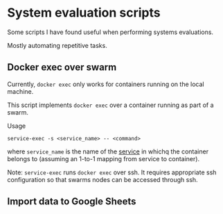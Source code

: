 # System evaluation scripts

Some scripts I have found useful when performing systems evaluations.

Mostly automating repetitive tasks.

## Docker exec over swarm

Currently, `docker exec` only works for containers running on the local machine.

This script implements `docker exec` over a container running as part of a swarm.

Usage

```(bash)
service-exec -s <service_name> -- <command>
```

where `service_name` is the name of the
[service](https://docs.docker.com/engine/swarm/how-swarm-mode-works/services/)
in whichq the container belongs to
(assuming an 1-to-1 mapping from service to container).

Note:
`service-exec` runs `docker exec` over ssh.
It requires appropriate ssh configuration so that swarms nodes can be accessed
through ssh.

## Import data to Google Sheets
